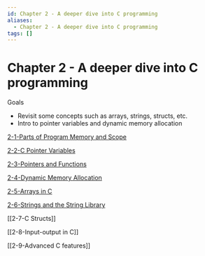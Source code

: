 ```yaml
---
id: Chapter 2 - A deeper dive into C programming
aliases:
  - Chapter 2 - A deeper dive into C programming
tags: []
---
```


# Chapter 2 - A deeper dive into C programming

Goals

- Revisit some concepts such as arrays, strings, structs, etc.
- Intro to pointer variables and dynamic memory allocation

[2-1-Parts of Program Memory and Scope](01-Areas/Computer/Dive_Into_Systems/notes/chapter2/2-1-Parts%20of%20Program%20Memory%20and%20Scope.md)

[2-2-C Pointer Variables](01-Areas/Computer/Dive_Into_Systems/notes/chapter2/2-2-C%20Pointer%20Variables.md)

[2-3-Pointers and Functions](01-Areas/Computer/Dive_Into_Systems/notes/chapter2/2-3-Pointers%20and%20Functions.md)

[2-4-Dynamic Memory Allocation](01-Areas/Computer/Dive_Into_Systems/notes/chapter2/2-4-Dynamic%20Memory%20Allocation.md)

[2-5-Arrays in C](01-Areas/Computer/Dive_Into_Systems/notes/chapter2/2-5-Arrays%20in%20C.md)

[2-6-Strings and the String Library](01-Areas/Computer/Dive_Into_Systems/notes/chapter2/2-6-Strings%20and%20the%20String%20Library.md)

[[2-7-C Structs]]

[[2-8-Input-output in C]]

[[2-9-Advanced C features]]
